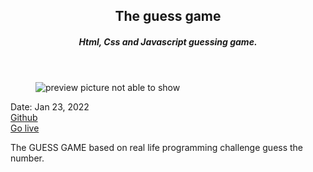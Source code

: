 <header>
  <h2>The guess game</h2>
  <h5>Html, Css and Javascript guessing game.</h5>
</header>
<figure>
  <img src='https://user-images.githubusercontent.com/83957658/176932618-a532abc2-216a-452f-88f2-54e179731a60.png' alt="preview picture not able to show"/>
</figure>
<div className='article-text'>
  <div className='article-text-header'>
    <time dateTime='Jan 23, 2022'>Date: Jan 23, 2022</time><br />
    <a href='https://github.com/0ME9A/The-Guess-Game'>Github</a><br />
    <a href='https://0me9a.github.io/The-Guess-Game/'>Go live</a><br />
  </div>
  <p>The GUESS GAME based on real life programming challenge guess the number.</p>
</div>
